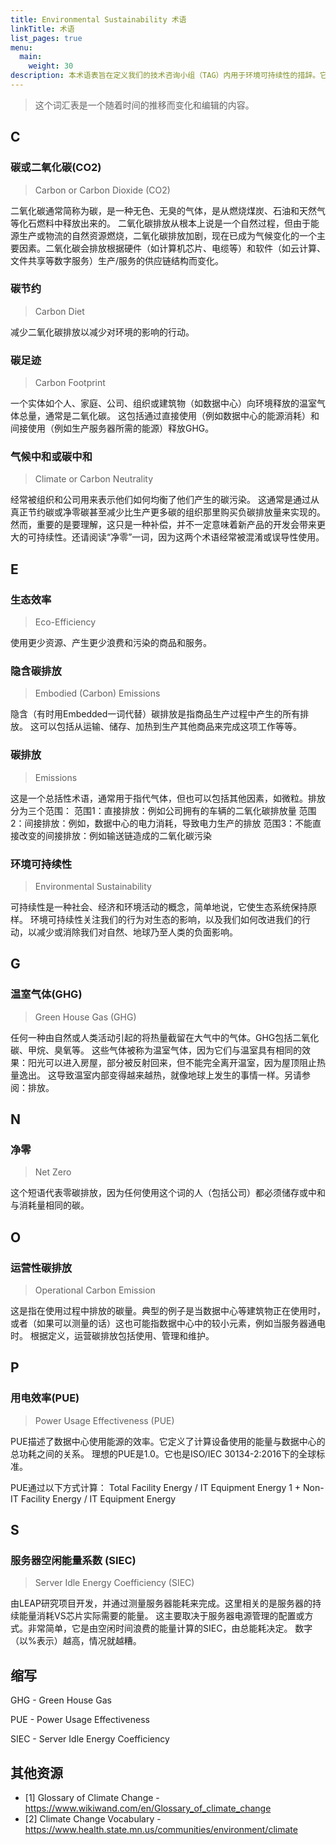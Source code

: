 ```yaml
---
title: Environmental Sustainability 术语
linkTitle: 术语
list_pages: true
menu:
  main:
    weight: 30
description: 本术语表旨在定义我们的技术咨询小组（TAG）内用于环境可持续性的措辞。它并不声称是全面完整的，因此在需要的地方提供了额外的资源。
---
```


> 这个词汇表是一个随着时间的推移而变化和编辑的内容。

## C

### **碳或二氧化碳(CO2)**
> Carbon or Carbon Dioxide (CO2)

二氧化碳通常简称为碳，是一种无色、无臭的气体，是从燃烧煤炭、石油和天然气等化石燃料中释放出来的。
二氧化碳排放从根本上说是一个自然过程，但由于能源生产或物流的自然资源燃烧，二氧化碳排放加剧，现在已成为气候变化的一个主要因素。二氧化碳会排放根据硬件（如计算机芯片、电缆等）和软件（如云计算、文件共享等数字服务）生产/服务的供应链结构而变化。

### **碳节约**
> Carbon Diet

减少二氧化碳排放以减少对环境的影响的行动。

### **碳足迹**
> Carbon Footprint

一个实体如个人、家庭、公司、组织或建筑物（如数据中心）向环境释放的温室气体总量，通常是二氧化碳。
这包括通过直接使用（例如数据中心的能源消耗）和间接使用（例如生产服务器所需的能源）释放GHG。

### **气候中和或碳中和**
> Climate or Carbon Neutrality

经常被组织和公司用来表示他们如何均衡了他们产生的碳污染。
这通常是通过从真正节约碳或净零碳甚至减少比生产更多碳的组织那里购买负碳排放量来实现的。
然而，重要的是要理解，这只是一种补偿，并不一定意味着新产品的开发会带来更大的可持续性。还请阅读“净零”一词，因为这两个术语经常被混淆或误导性使用。

## E

### **生态效率**
> Eco-Efficiency

使用更少资源、产生更少浪费和污染的商品和服务。

### **隐含碳排放**
> Embodied (Carbon) Emissions

隐含（有时用Embedded一词代替）碳排放是指商品生产过程中产生的所有排放。
这可以包括从运输、储存、加热到生产其他商品来完成这项工作等等。

### **碳排放**
> Emissions

这是一个总括性术语，通常用于指代气体，但也可以包括其他因素，如微粒。排放分为三个范围：
范围1：直接排放：例如公司拥有的车辆的二氧化碳排放量
范围2：间接排放：例如，数据中心的电力消耗，导致电力生产的排放
范围3：不能直接改变的间接排放：例如输送链造成的二氧化碳污染

### **环境可持续性**
> Environmental Sustainability

可持续性是一种社会、经济和环境活动的概念，简单地说，它使生态系统保持原样。
环境可持续性关注我们的行为对生态的影响，以及我们如何改进我们的行动，以减少或消除我们对自然、地球乃至人类的负面影响。

## G

### **温室气体(GHG)**
> Green House Gas (GHG)

任何一种由自然或人类活动引起的将热量截留在大气中的气体。GHG包括二氧化碳、甲烷、臭氧等。
这些气体被称为温室气体，因为它们与温室具有相同的效果：阳光可以进入房屋，部分被反射回来，但不能完全离开温室，因为屋顶阻止热量逸出。
这导致温室内部变得越来越热，就像地球上发生的事情一样。另请参阅：排放。

## N

### **净零**
> Net Zero

这个短语代表零碳排放，因为任何使用这个词的人（包括公司）都必须储存或中和与消耗量相同的碳。

## O

### **运营性碳排放**
> Operational Carbon Emission

这是指在使用过程中排放的碳量。典型的例子是当数据中心等建筑物正在使用时，或者（如果可以测量的话）这也可能指数据中心中的较小元素，例如当服务器通电时。
根据定义，运营碳排放包括使用、管理和维护。

## P

### **用电效率(PUE)**
> Power Usage Effectiveness (PUE)

PUE描述了数据中心使用能源的效率。它定义了计算设备使用的能量与数据中心的总功耗之间的关系。
理想的PUE是1.0。它也是ISO/IEC 30134-2:2016下的全球标准。

PUE通过以下方式计算：
Total Facility Energy / IT Equipment Energy
1 + Non-IT Facility Energy / IT Equipment Energy

## S

### **服务器空闲能量系数 (SIEC)**
> Server Idle Energy Coefficiency (SIEC)

由LEAP研究项目开发，并通过测量服务器能耗来完成。这里相关的是服务器的持续能量消耗VS芯片实际需要的能量。
这主要取决于服务器电源管理的配置或方式。非常简单，它是由空闲时间浪费的能量计算的SIEC，由总能耗决定。
数字（以%表示）越高，情况就越糟。

## 缩写

GHG - Green House Gas

PUE - Power Usage Effectiveness

SIEC - Server Idle Energy Coefficiency




## 其他资源

* [1] Glossary of Climate Change - https://www.wikiwand.com/en/Glossary_of_climate_change
* [2] Climate Change Vocabulary - https://www.health.state.mn.us/communities/environment/climate
